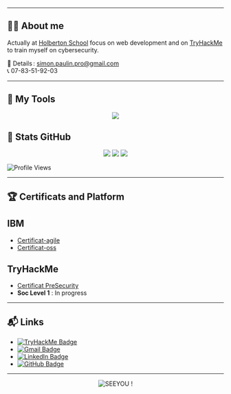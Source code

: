 
---

## 👨‍💻 About me

Actually at [Holberton School](https://www.holbertonschool.com/) focus on web development and on [TryHackMe](https://tryhackme.com) to train myself on cybersecurity.  


📧 Details : [simon.paulin.pro@gmail.com](mailto:simon.paulin.pro@gmail.com)  
📞 07-83-51-92-03

---

## 🧰 My Tools

<p align="center">
  <img src="https://skillicons.dev/icons?i=c,python,bash,linux,git,github,html,css,javascript,flask,vscode,discord,kali,powershell,raspberrypi,ubuntu,vim,windows" />
</p>


## 🚀 Stats GitHub

<p align="center">
  <img src="https://github-readme-stats.vercel.app/api?username=Simon-Paulin&show_icons=true&theme=github_dark" />
  <img src="https://github-readme-streak-stats.herokuapp.com?user=Simon-Paulin&theme=dark&date_format=M%20j%5B%2C%20Y%5D"/>
  <img src="https://github-readme-stats.vercel.app/api/top-langs/?username=Simon-Paulin&layout=compact&theme=github_dark"/>
</p>

![Profile Views](https://komarev.com/ghpvc/?username=Simon-Paulin&color=blue)

---

## 🏆 Certificats and Platform

## IBM
- [Certificat-agile](https://github.com/user-attachments/files/20775891/certificate-agile.pdf)
- [Certificat-oss](https://github.com/user-attachments/files/20775905/certificate-oss.pdf)




## **TryHackMe**
- [Certificat PreSecurity](https://github.com/user-attachments/files/20775728/Pre_Security_Certificat.pdf)
- **Soc Level 1** : In progress  

---

## 📬 Links

- [![TryHackMe Badge](https://img.shields.io/badge/-TryHackme-c14438?style=flat&logo=Tryhackme&logoColor=white)](https://tryhackme.com/p/simon.paulin.pro)  
- [![Gmail Badge](https://img.shields.io/badge/-simon.paulin.pro@gmail.com-c14438?style=flat&logo=Gmail&logoColor=white)](mailto:simon.paulin.pro@gmail.com)
- [![LinkedIn Badge](https://img.shields.io/badge/-LinkedIn-blue?style=flat&logo=Linkedin&logoColor=white)](https://www.linkedin.com/in/simon-paulin-346104366/)
- [![GitHub Badge](https://img.shields.io/badge/-Simon--Paulin-181717?style=flat&logo=github&logoColor=white)](https://github.com/Simon-Paulin)

---

<p align="center">
  <img src="https://readme-typing-svg.demolab.com?font=Fira+Code&size=24&pause=500&color=E7C07F&center=true&vCenter=true&width=700&lines=THANK+YOU+!" alt="SEEYOU !" />
</p>
